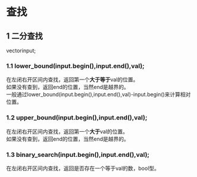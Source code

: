 # 查找
## 1 二分查找
vector<int>input;
### 1.1 lower_bound(input.begin(),input.end(),val);
在左闭右开区间内查找，返回第一个**大于等于**val的位置。  
如果没有查到，返回end的位置，当然end是越界的。  
一般通过lower_bound(input.begin(),input.end(),val)-input.begin()来计算相对位置。  

### 1.2 upper_bound(input.begin(),input.end(),val);
在左闭右开区间内查找，返回第一个**大于**val的位置。  
如果没有查到，返回end的位置，当然end是越界的。  

### 1.3 binary_search(input.begin(),input.end(),val);
在左闭右开区间内查找，返回是否存在一个等于val的数，bool型。  
